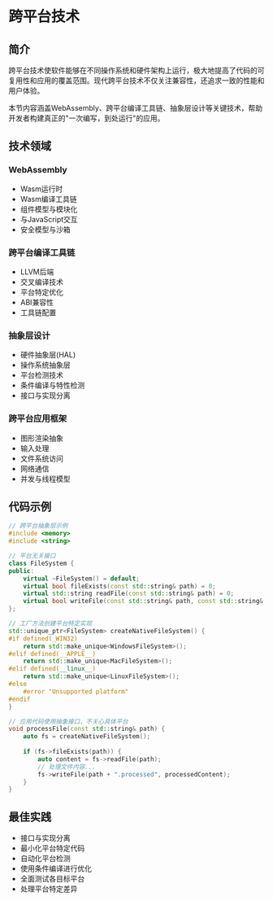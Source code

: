 # 跨平台技术

## 简介

跨平台技术使软件能够在不同操作系统和硬件架构上运行，极大地提高了代码的可复用性和应用的覆盖范围。现代跨平台技术不仅关注兼容性，还追求一致的性能和用户体验。

本节内容涵盖WebAssembly、跨平台编译工具链、抽象层设计等关键技术，帮助开发者构建真正的"一次编写，到处运行"的应用。

## 技术领域

### WebAssembly
- Wasm运行时
- Wasm编译工具链
- 组件模型与模块化
- 与JavaScript交互
- 安全模型与沙箱

### 跨平台编译工具链
- LLVM后端
- 交叉编译技术
- 平台特定优化
- ABI兼容性
- 工具链配置

### 抽象层设计
- 硬件抽象层(HAL)
- 操作系统抽象层
- 平台检测技术
- 条件编译与特性检测
- 接口与实现分离

### 跨平台应用框架
- 图形渲染抽象
- 输入处理
- 文件系统访问
- 网络通信
- 并发与线程模型

## 代码示例

```cpp
// 跨平台抽象层示例
#include <memory>
#include <string>

// 平台无关接口
class FileSystem {
public:
    virtual ~FileSystem() = default;
    virtual bool fileExists(const std::string& path) = 0;
    virtual std::string readFile(const std::string& path) = 0;
    virtual bool writeFile(const std::string& path, const std::string& content) = 0;
};

// 工厂方法创建平台特定实现
std::unique_ptr<FileSystem> createNativeFileSystem() {
#if defined(_WIN32)
    return std::make_unique<WindowsFileSystem>();
#elif defined(__APPLE__)
    return std::make_unique<MacFileSystem>();
#elif defined(__linux__)
    return std::make_unique<LinuxFileSystem>();
#else
    #error "Unsupported platform"
#endif
}

// 应用代码使用抽象接口，不关心具体平台
void processFile(const std::string& path) {
    auto fs = createNativeFileSystem();
    
    if (fs->fileExists(path)) {
        auto content = fs->readFile(path);
        // 处理文件内容...
        fs->writeFile(path + ".processed", processedContent);
    }
}
```

## 最佳实践

- 接口与实现分离
- 最小化平台特定代码
- 自动化平台检测
- 使用条件编译进行优化
- 全面测试各目标平台
- 处理平台特定差异 